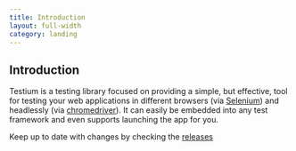 ```yaml
---
title: Introduction
layout: full-width
category: landing
---
```


## Introduction

Testium is a testing library focused on providing a simple,
but effective,
tool for testing your web applications
in different browsers (via [Selenium][selenium])
and headlessly (via [chromedriver][chromedriver]).
It can easily be embedded into any test framework
and even supports launching the app for you.

Keep up to date with changes
by checking the [releases][releases]

[selenium]: https://www.seleniumhq.org/
[releases]: https://github.com/testiumjs/testium-core/releases
[chromedriver]: https://sites.google.com/a/chromium.org/chromedriver/
